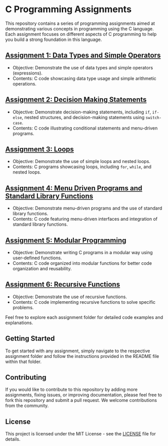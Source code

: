 # C Programming Assignments

This repository contains a series of programming assignments aimed at demonstrating various concepts in programming using the C language. Each assignment focuses on different aspects of C programming to help you build a strong foundation in this language.

## [Assignment 1: Data Types and Simple Operators](Exercise%201)

- Objective: Demonstrate the use of data types and simple operators (expressions).
- Contents: C code showcasing data type usage and simple arithmetic operations.

## [Assignment 2: Decision Making Statements](Exercise%202)

- Objective: Demonstrate decision-making statements, including `if`, `if-else`, nested structures, and decision-making statements using `switch-case`.
- Contents: C code illustrating conditional statements and menu-driven programs.

## [Assignment 3: Loops](Exercise%203)

- Objective: Demonstrate the use of simple loops and nested loops.
- Contents: C programs showcasing loops, including `for`, `while`, and nested loops.

## [Assignment 4: Menu Driven Programs and Standard Library Functions](Exercise%204)

- Objective: Demonstrate menu-driven programs and the use of standard library functions.
- Contents: C code featuring menu-driven interfaces and integration of standard library functions.

## [Assignment 5: Modular Programming](Exercise%205)

- Objective: Demonstrate writing C programs in a modular way using user-defined functions.
- Contents: C code organized into modular functions for better code organization and reusability.

## [Assignment 6: Recursive Functions](Exercise%206)

- Objective: Demonstrate the use of recursive functions.
- Contents: C code implementing recursive functions to solve specific problems.

Feel free to explore each assignment folder for detailed code examples and explanations.

## Getting Started

To get started with any assignment, simply navigate to the respective assignment folder and follow the instructions provided in the README file within that folder.

## Contributing

If you would like to contribute to this repository by adding more assignments, fixing issues, or improving documentation, please feel free to fork this repository and submit a pull request. We welcome contributions from the community.

## License

This project is licensed under the MIT License - see the [LICENSE](/LICENSE) file for details.